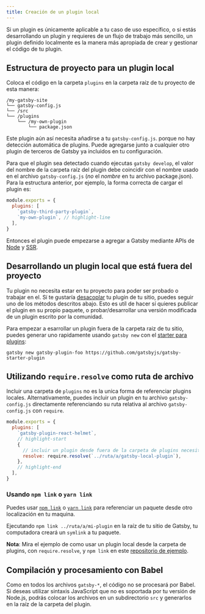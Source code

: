 ```yaml
---
title: Creación de un plugin local
---
```


Si un plugin es únicamente aplicable a tu caso de uso específico, o si estás desarrollando un plugin y requieres de un flujo de trabajo más sencillo, un plugin definido localmente es la manera más apropiada de crear y gestionar el código de tu plugin.

## Estructura de proyecto para un plugin local

Coloca el código en la carpeta `plugins` en la carpeta raíz de tu proyecto de esta manera:

```text
/my-gatsby-site
└── gatsby-config.js
└── /src
└── /plugins
    └── /my-own-plugin
        └── package.json
```

Este plugin aún así necesita añadirse a tu `gatsby-config.js`. porque no hay detección automática de plugins. Puede agregarse junto a cualquier otro plugin de terceros de Gatsby ya incluidos en tu configuración.

Para que el plugin sea detectado cuando ejecutas `gatsby develop`, el valor del nombre de la carpeta raíz del plugin debe coincidir con el nombre usado en el archivo `gatsby-config.js` (_no_ el _nombre_ en tu archivo package.json). Para la estructura anterior, por ejemplo, la forma correcta de cargar el plugin es:

```javascript:title=gatsby-config.js
module.exports = {
  plugins: [
    `gatsby-third-party-plugin`,
    `my-own-plugin`, // highlight-line
  ],
}
```

Entonces el plugin puede empezarse a agregar a Gatsby mediante APIs de [Node](/docs/node-apis/) y [SSR](/docs/ssr-apis/).

## Desarrollando un plugin local que está fuera del proyecto

Tu plugin no necesita estar en tu proyecto para poder ser probado o trabajar en el. Sí te gustaría [desacoplar](/docs/glossary#decoupled) tu plugin de tu sitio, puedes seguir uno de los métodos descritos abajo. Esto es utíl de hacer sí quieres publicar el plugin en su propio paquete, o probar/desarrollar una versión modificada de un plugin escrito por la comunidad.

Para empezar a esarrollar un plugin fuera de la carpeta raiz de tu sitio, puedes generar uno rapidamente usando `gatsby new` con el [starter para plugins](https://github.com/gatsbyjs/gatsby/tree/master/starters/gatsby-starter-plugin):

```shell
gatsby new gatsby-plugin-foo https://github.com/gatsbyjs/gatsby-starter-plugin
```

## Utilizando `require.resolve` como ruta de archivo

Incluir una carpeta de `plugins` no es la unica forma de referenciar plugins locales. Alternativamente, puedes incluir un plugin en tu archivo `gatsby-config.js` directamente referenciando su ruta relativa al archivo `gatsby-config.js` con `require`.

```javascript:title=gatsby-config.js
module.exports = {
  plugins: [
    `gatsby-plugin-react-helmet`,
    // highlight-start
    {
      // incluir un plugin desde fuera de la carpeta de plugins necesita la ruta al plugin
      resolve: require.resolve(`../ruta/a/gatsby-local-plugin`),
    },
    // highlight-end
  ],
}
```

### Usando `npm link` o `yarn link`

Puedes usar [`npm link`](https://docs.npmjs.com/cli/link.html) o [`yarn link`](https://yarnpkg.com/lang/en/docs/cli/link/) para referenciar un paquete desde otro localización en tu maquina.

Ejecutando `npm link ../ruta/a/mi-plugin` en la raíz de tu sitio de Gatsby, tu computadora creará un `symlink` a tu paquete.

**Nota**: Mira el ejemplo de como usar un plugin local desde la carpeta de plugins, con `require.resolve`, y `npm link` en este [repositorio de ejemplo](https://github.com/gatsbyjs/gatsby/tree/master/examples/using-multiple-local-plugins).

## Compilación y procesamiento con Babel

Como en todos los archivos `gatsby-*`, el código no se procesará por Babel. Si
deseas utilizar sintaxis JavaScript que no es soportada por tu versión de Node.js,
podrás colocar los archivos en un subdirectorio `src` y generarlos en la raíz de
la carpeta del plugin.
